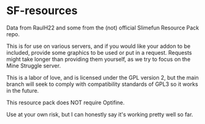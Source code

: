 # SF-resources
Data from RaulH22 and some from the (not) official Slimefun Resource Pack repo.

This is for use on various servers, and if you would like your addon to be included, provide some graphics to be used or put in a request.  Requests might take longer than providing them yourself, as we try to focus on the Mine Struggle server.

This is a labor of love, and is licensed under the GPL version 2, but the main branch will seek to comply with compatibility standards of GPL3 so it works in the future.

This resource pack does NOT require Optifine.

Use at your own risk, but I can honestly say it's working pretty well so far.
